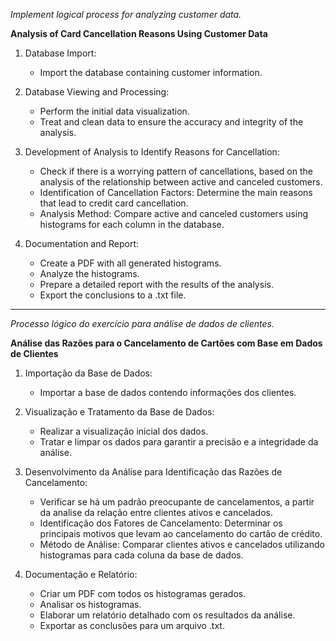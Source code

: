 *Implement logical process for analyzing customer data.*

**Analysis of Card Cancellation Reasons Using Customer Data**

1. Database Import:
    - Import the database containing customer information.

2. Database Viewing and Processing:
    - Perform the initial data visualization.
    - Treat and clean data to ensure the accuracy and integrity of the analysis.

3. Development of Analysis to Identify Reasons for Cancellation:
    - Check if there is a worrying pattern of cancellations, based on the analysis of the relationship between active and canceled customers.
    - Identification of Cancellation Factors: Determine the main reasons that lead to credit card cancellation.
    - Analysis Method: Compare active and canceled customers using histograms for each column in the database.

5. Documentation and Report:
    - Create a PDF with all generated histograms.
    - Analyze the histograms.
    - Prepare a detailed report with the results of the analysis.
    - Export the conclusions to a .txt file.

------------------------------------------------------------------------------------

*Processo lógico do exercício para análise de dados de clientes.*

**Análise das Razões para o Cancelamento de Cartões com Base em Dados de Clientes**

1. Importação da Base de Dados:
    - Importar a base de dados contendo informações dos clientes.

2. Visualização e Tratamento da Base de Dados:
    - Realizar a visualização inicial dos dados.
    - Tratar e limpar os dados para garantir a precisão e a integridade da análise.

3. Desenvolvimento da Análise para Identificação das Razões de Cancelamento:
    - Verificar se há um padrão preocupante de cancelamentos, a partir da analise da relação entre clientes ativos e cancelados.
    - Identificação dos Fatores de Cancelamento: Determinar os principais motivos que levam ao cancelamento do cartão de crédito.
    - Método de Análise: Comparar clientes ativos e cancelados utilizando histogramas para cada coluna da base de dados.

5. Documentação e Relatório:
    - Criar um PDF com todos os histogramas gerados.
    - Analisar os histogramas.
    - Elaborar um relatório detalhado com os resultados da análise.
    - Exportar as conclusões para um arquivo .txt.

